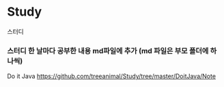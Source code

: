 # Study
스터디
### 스터디 한 날마다 공부한 내용 md파일에 추가 (md 파일은 부모 폴더에 하나씩) 

Do it Java
https://github.com/treeanimal/Study/tree/master/DoitJava/Note
